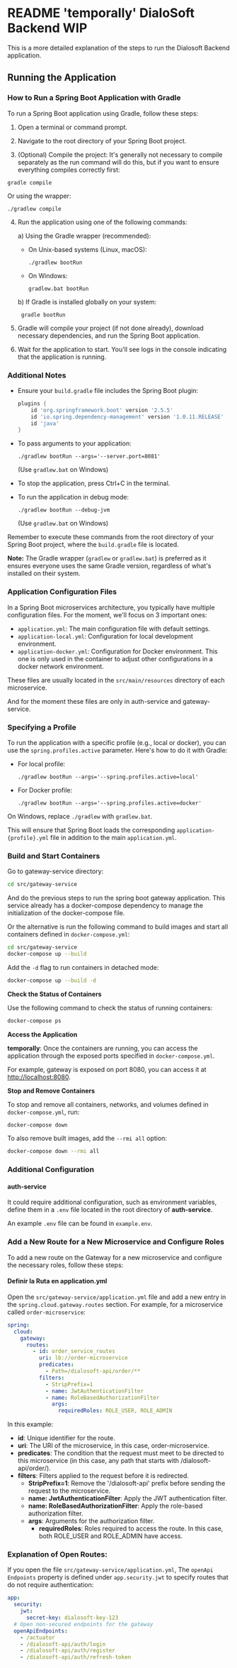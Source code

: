 
# README 'temporally' DialoSoft Backend WIP

This is a more detailed explanation of the steps to run the Dialosoft Backend application.

## Running the Application

### How to Run a Spring Boot Application with Gradle

To run a Spring Boot application using Gradle, follow these steps:

1. Open a terminal or command prompt.

2. Navigate to the root directory of your Spring Boot project.

3. (Optional) Compile the project:
   It's generally not necessary to compile separately as the run command will do this, but if you want to ensure everything compiles correctly first:

```
gradle compile
```

Or using the wrapper:

```
./gradlew compile
```

4. Run the application using one of the following commands:

   a) Using the Gradle wrapper (recommended):
    - On Unix-based systems (Linux, macOS):
      ```
      ./gradlew bootRun
      ```
    - On Windows:
      ```
      gradlew.bat bootRun
      ```

   b) If Gradle is installed globally on your system:
   ```
    gradle bootRun
   ```

5. Gradle will compile your project (if not done already), download necessary dependencies, and run the Spring Boot application.

6. Wait for the application to start. You'll see logs in the console indicating that the application is running.

### Additional Notes

- Ensure your `build.gradle` file includes the Spring Boot plugin:
  ```groovy
  plugins {
      id 'org.springframework.boot' version '2.5.5'
      id 'io.spring.dependency-management' version '1.0.11.RELEASE'
      id 'java'
  }
  ```

- To pass arguments to your application:
  ```
  ./gradlew bootRun --args='--server.port=8081'
  ```
  (Use `gradlew.bat` on Windows)

- To stop the application, press Ctrl+C in the terminal.

- To run the application in debug mode:
  ```
  ./gradlew bootRun --debug-jvm
  ```
  (Use `gradlew.bat` on Windows)

Remember to execute these commands from the root directory of
your Spring Boot project, where the `build.gradle` file is located.

**Note:** The Gradle wrapper (`gradlew` or `gradlew.bat`) is preferred
as it ensures everyone uses the same Gradle version, regardless of what's installed on their system.


### Application Configuration Files

In a Spring Boot microservices architecture, you typically have multiple configuration files. For the moment, we'll focus on 3 important ones:

- `application.yml`: The main configuration file with default settings.
- `application-local.yml`: Configuration for local development environment.
- `application-docker.yml`: Configuration for Docker environment. This one is only used in the container to adjust other configurations in a docker network environment.

These files are usually located in the `src/main/resources` directory of each microservice.

And for the moment these files are only in auth-service and gateway-service.

### Specifying a Profile

To run the application with a specific profile (e.g., local or docker), you can use the `spring.profiles.active` parameter. Here's how to do it with Gradle:

- For local profile:
    ```
  ./gradlew bootRun --args='--spring.profiles.active=local'
  ```

- For Docker profile:
    ```
  ./gradlew bootRun --args='--spring.profiles.active=docker'
    ```


On Windows, replace `./gradlew` with `gradlew.bat`.

This will ensure that Spring Boot loads the corresponding `application-{profile}.yml` file in addition to the main `application.yml`.


### Build and Start Containers

Go to gateway-service directory:

```bash
cd src/gateway-service
```

And do the previous steps to run the spring boot gateway application.
This service already has a docker-compose dependency to manage the
initialization of the docker-compose file.

Or the alternative is run the following command to build images
and start all containers defined in `docker-compose.yml`:

```bash
cd src/gateway-service
docker-compose up --build
```

Add the `-d` flag to run containers in detached mode:

```bash
docker-compose up --build -d
```

**Check the Status of Containers**

Use the following command to check the status of running containers:

```bash
docker-compose ps
```

**Access the Application**

**temporally**: Once the containers are running, you can access the application through
the exposed ports specified in `docker-compose.yml`.

For example, gateway is exposed on port 8080, you can access it at [http://localhost:8080](http://localhost:8080).

**Stop and Remove Containers**

To stop and remove all containers, networks, and volumes defined in `docker-compose.yml`, run:

```bash
docker-compose down
```

To also remove built images, add the `--rmi all` option:

```bash
docker-compose down --rmi all
```

### Additional Configuration

#### auth-service
It could require additional configuration,
such as environment variables, define them in a `.env` file located
in the root directory of **auth-service**.

An example `.env` file can be found in `example.env`.

### Add a New Route for a New Microservice and Configure Roles

To add a new route on the Gateway for a new microservice and configure the necessary roles, follow these steps:

#### Definir la Ruta en application.yml

Open the `src/gateway-service/application.yml` file and add a new entry in the `spring.cloud.gateway.routes` section. For example, for a microservice called `order-microservice`:
```yaml
spring:
  cloud:
    gateway:
      routes:
        - id: order_service_routes
          uri: lb://order-microservice
          predicates:
            - Path=/dialosoft-api/order/**
          filters:
            - StripPrefix=1
            - name: JwtAuthenticationFilter
            - name: RoleBasedAuthorizationFilter
              args:
                requiredRoles: ROLE_USER, ROLE_ADMIN
```

In this example:

- **id**: Unique identifier for the route.
- **uri**: The URI of the microservice, in this case, order-microservice.
- **predicates**: The condition that the request must meet to be directed to this microservice (in this case, any path that starts with /dialosoft-api/order/).
- **filters**: Filters applied to the request before it is redirected.
    - **StripPrefix=1**: Remove the '/dialosoft-api' prefix before sending the request to the microservice.
    - **name: JwtAuthenticationFilter**: Apply the JWT authentication filter.
    - **name: RoleBasedAuthorizationFilter**: Apply the role-based authorization filter.
    - **args**: Arguments for the authorization filter.
        - **requiredRoles**: Roles required to access the route. In this case, both ROLE_USER and ROLE_ADMIN have access.

### Explanation of Open Routes:

If you open the file `src/gateway-service/application.yml`, The `openApi Endpoints` property is defined under `app.security.jwt` to specify routes that do not require authentication:

```yaml
app:
  security:
    jwt:
      secret-key: dialosoft-key-123
  # Open non-secured endpoints for the gateway
  openApiEndpoints:
    - /actuator
    - /dialosoft-api/auth/login
    - /dialosoft-api/auth/register
    - /dialosoft-api/auth/refresh-token